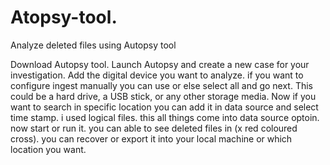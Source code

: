 # Atopsy-tool.
Analyze deleted files using Autopsy tool

Download Autopsy tool. Launch Autopsy and create a new case for your investigation. Add the digital device you want to analyze. if you want to configure ingest manually you can use or else select all and go next.  This could be a hard drive, a USB stick, or any other storage media. Now if you want to search in specific location you can add it in data source and select time stamp. i used logical files. this all things come into data source optoin. now start or run it. you can able to see deleted files in (x red coloured cross). you can recover or export it into your local machine or which location you want.
